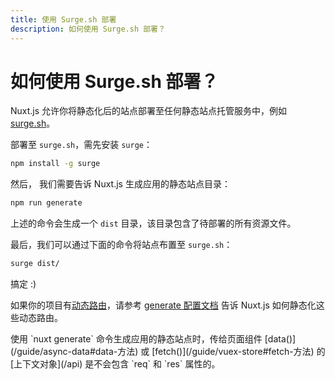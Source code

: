 ```yaml
---
title: 使用 Surge.sh 部署
description: 如何使用 Surge.sh 部署？
---
```


# 如何使用 Surge.sh 部署？

Nuxt.js 允许你将静态化后的站点部署至任何静态站点托管服务中，例如 [surge.sh](https://surge.sh/)。

部署至 `surge.sh`，需先安装 `surge`：

```bash
npm install -g surge
```

然后， 我们需要告诉 Nuxt.js 生成应用的静态站点目录：

```bash
npm run generate
```

上述的命令会生成一个 `dist` 目录，该目录包含了待部署的所有资源文件。

最后，我们可以通过下面的命令将站点布置至 `surge.sh`：

```bash
surge dist/
```

搞定 :)

如果你的项目有[动态路由](/guide/routing#动态路由)，请参考 [generate 配置文档](/api/configuration-generate) 告诉 Nuxt.js 如何静态化这些动态路由。

<div class="Alert">使用 `nuxt generate` 命令生成应用的静态站点时，传给页面组件 [data()](/guide/async-data#data-方法) 或 [fetch()](/guide/vuex-store#fetch-方法) 的 [上下文对象](/api) 是不会包含 `req` 和 `res` 属性的。</div>
